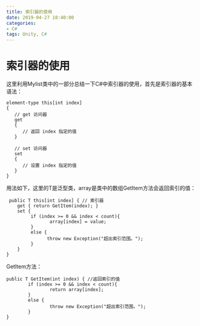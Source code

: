 ```yaml
---
title: 索引器的使用
date: 2019-04-27 18:40:00
categories:
- C#
tags: Unity, C#
---
```


# 索引器的使用
这里利用Mylist类中的一部分总结一下C#中索引器的使用，首先是索引器的基本语法：
```
element-type this[int index] 
{
   // get 访问器
   get 
   {
      // 返回 index 指定的值
   }

   // set 访问器
   set 
   {
      // 设置 index 指定的值 
   }
}
```
用法如下，这里的T是泛型类，array是类中的数组GetItem方法会返回索引的值：
```
 public T this[int index] { // 索引器
    get { return GetItem(index); }
    set {
         if (index >= 0 && index < count){
                array[index] = value;
         }
         else {
               throw new Exception("超出索引范围。");
         }
    }
}
```
GetItem方法：
```
public T GetItem(int index) { //返回索引的值
        if (index >= 0 && index < count){
                return array[index];
        }
        else {
                throw new Exception("超出索引范围。");
        }
}
```

